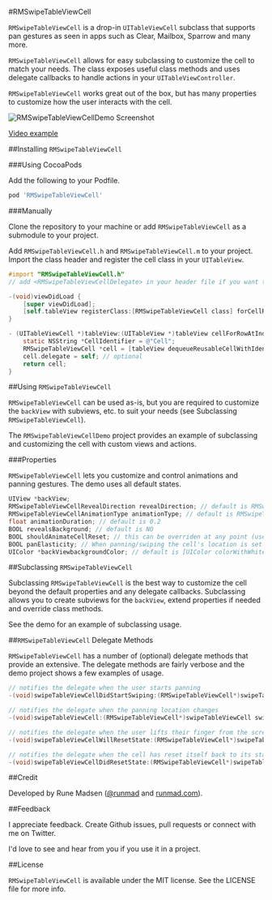#RMSwipeTableViewCell

`RMSwipeTableViewCell` is a drop-in `UITableViewCell` subclass that supports pan gestures as seen in apps such as Clear, Mailbox, Sparrow and many more.

`RMSwipeTableViewCell` allows for easy subclassing to customize the cell to match your needs. The class exposes useful class methods and uses delegate callbacks to handle actions in your `UITableViewController`.

`RMSwipeTableViewCell` works great out of the box, but has many properties to customize how the user interacts with the cell.

![RMSwipeTableViewCellDemo Screenshot](http://www.runmad.com/development/RMSwipeTableViewCellDemoScreenshot.png)

[Video example]

##Installing `RMSwipeTableViewCell`

###Using CocoaPods

Add the following to your Podfile.

```ruby
pod 'RMSwipeTableViewCell'
```

###Manually

Clone the repository to your machine or add `RMSwipeTableViewCell` as a submodule to your project.

Add `RMSwipeTableViewCell.h` and `RMSwipeTableViewCell.m` to your project. Import the class header and register the cell class in your `UITableView`.

```Objective-C
#import "RMSwipeTableViewCell.h"
// add <RMSwipeTableViewCellDelegate> in your header file if you want to receive delegate callbacks on cell interactions

-(void)viewDidLoad {
    [super viewDidLoad];
    [self.tableView registerClass:[RMSwipeTableViewCell class] forCellReuseIdentifier:CellIdentifier];
}

- (UITableViewCell *)tableView:(UITableView *)tableView cellForRowAtIndexPath:(NSIndexPath *)indexPath {
    static NSString *CellIdentifier = @"Cell";
    RMSwipeTableViewCell *cell = [tableView dequeueReusableCellWithIdentifier:CellIdentifier forIndexPath:indexPath];
    cell.delegate = self; // optional
    return cell;
}
```

##Using `RMSwipeTableViewCell`

`RMSwipeTableViewCell` can be used as-is, but you are required to customize the `backView` with subviews, etc. to suit your needs (see Subclassing `RMSwipeTableViewCell`).

The `RMSwipeTableViewCellDemo` project provides an example of subclassing and customizing the cell with custom views and actions.

###Properties

`RMSwipeTableViewCell` lets you customize and control animations and panning gestures. The demo uses all default states.

```Objective-C
UIView *backView;
RMSwipeTableViewCellRevealDirection revealDirection; // default is RMSwipeTableViewCellRevealDirectionBoth
RMSwipeTableViewCellAnimationType animationType; // default is RMSwipeTableViewCellAnimationTypeBounce
float animationDuration; // default is 0.2
BOOL revealsBackground; // default is NO
BOOL shouldAnimateCellReset; // this can be overriden at any point (useful in the swipeTableViewCellWillResetState:fromLocation: delegate method). default is YES - note: it will reset to YES in prepareForReuse
BOOL panElasticity; // When panning/swiping the cell's location is set to exponentially decay. The elsticity/stickiness closely matches that of a UIScrollView/UITableView. default is YES
UIColor *backViewbackgroundColor; // default is [UIColor colorWithWhite:0.92 alpha:1]
```

##Subclassing `RMSwipeTableViewCell`

Subclassing `RMSwipeTableViewCell` is the best way to customize the cell beyond the default properties and any delegate callbacks. Subclassing allows you to create subviews for the `backView`, extend properties if needed and override class methods.

See the demo for an example of subclassing usage.

##`RMSwipeTableViewCell` Delegate Methods

`RMSwipeTableViewCell` has a number of (optional) delegate methods that provide an extensive. The delegate methods are fairly verbose and the demo project shows a few examples of usage.

```Objective-C
// notifies the delegate when the user starts panning
-(void)swipeTableViewCellDidStartSwiping:(RMSwipeTableViewCell*)swipeTableViewCell;

// notifies the delegate when the panning location changes
-(void)swipeTableViewCell:(RMSwipeTableViewCell*)swipeTableViewCell swipedToLocation:(CGPoint)translation velocity:(CGPoint)velocity;

// notifies the delegate when the user lifts their finger from the screen and cell will reset
-(void)swipeTableViewCellWillResetState:(RMSwipeTableViewCell*)swipeTableViewCell fromLocation:(CGPoint)translation animation:(RMSwipeTableViewCellAnimationType)animation velocity:(CGPoint)velocity;

// notifies the delegate when the cell has reset itself back to its starting state. This is useful for doing further animation or updates on the cell after the reset animation has completed
-(void)swipeTableViewCellDidResetState:(RMSwipeTableViewCell*)swipeTableViewCell fromLocation:(CGPoint)translation animation:(RMSwipeTableViewCellAnimationType)animation velocity:(CGPoint)velocity;
```

##Credit

Developed by Rune Madsen ([@runmad] and [runmad.com]).

##Feedback

I appreciate feedback. Create Github issues, pull requests or connect with me on Twitter.

I'd love to see and hear from you if you use it in a project.

##License

`RMSwipeTableViewCell` is available under the MIT license. See the LICENSE file for more info.

[Video example]: http://www.runmad.com/development/RMTableViewSwipeDemoVideo.mp4
[@runmad]: http://www.twitter.com/runmad
[runmad.com]: http://www.runmad.com
